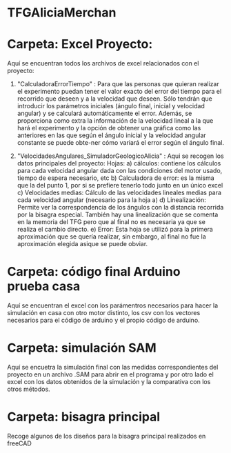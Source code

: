 # TFGAliciaMerchan

# Carpeta: Excel Proyecto:

Aquí se encuentran todos los archivos de excel relacionados con el proyecto:
1) "CalculadoraErrorTiempo" : Para que las personas que quieran realizar el experimento puedan tener el valor exacto del error del tiempo para el recorrido que deseen y     a la velocidad que deseen. Sólo tendrán que introducir los parámetros iniciales (ángulo final, inicial y velocidad angular) y se calculará automáticamente el error.     Además, se proporciona como extra la información de la velocidad lineal a la que hará el experimento y la opción de obtener una gráfica como las anteriores en las       que según el ángulo inicial y la velocidad angular constante se puede obte-ner cómo variará el error según el ángulo final.

2) "VelocidadesAngulares_SimuladorGeologicoAlicia" : Aqui se recogen los datos principales del proyecto:
         Hojas:
         a) cálculos: contiene los cálculos para cada velocidad angular dada con las condiciones del motor usado, tiempo de espera necesario, etc
         b) Calculadora de error: es la misma que la del punto 1, por si se prefiere tenerlo todo junto en un único excel
         c) Velocidades medias: Cálculo de las velocidades lineales medias para cada velocidad angular (necesario para la hoja a)
         d) Linealización: Permite ver la correspondencia de los ángulos con la distancia recorrida por la bisagra especial. También hay una linealización que se comenta             en la memoria del TFG pero que al final no es necesaria ya que se realiza el cambio directo. 
         e) Error: Esta hoja se utilizó para la primera aproximación que se quería realizar, sin embargo, al final no fue la aproximación elegida asique se puede obviar.
         
# Carpeta: código final Arduino prueba casa
Aquí se encuentran el excel con los parámentros necesarios para hacer la simulación en casa con otro motor distinto, los csv con los vectores necesarios para el código de arduino y el propio código de arduino.

# Carpeta: simulación SAM

Aquí se encuetra la simulación final con las medidas correspondientes del proyecto en un archivo .SAM para abrir en el programa y por otro lado el excel con los datos obtenidos de la simulación y la comparativa con los otros métodos.

# Carpeta: bisagra principal

Recoge algunos de los diseños para la bisagra principal realizados en freeCAD


